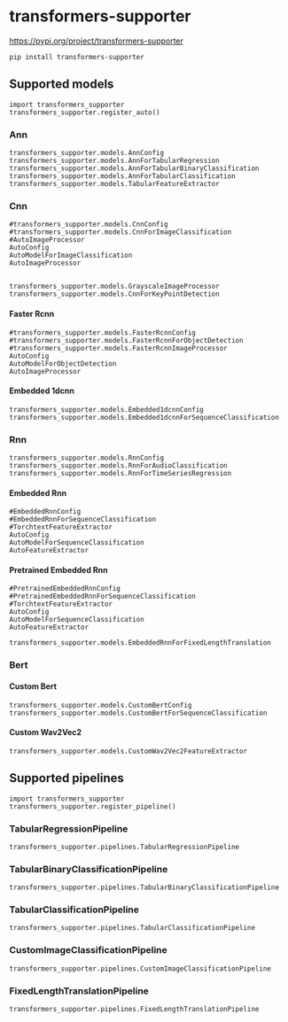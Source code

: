# transformers-supporter

https://pypi.org/project/transformers-supporter
```
pip install transformers-supporter
```

## Supported models

```
import transformers_supporter
transformers_supporter.register_auto()
```

### Ann

```
transformers_supporter.models.AnnConfig
transformers_supporter.models.AnnForTabularRegression
transformers_supporter.models.AnnForTabularBinaryClassification
transformers_supporter.models.AnnForTabularClassification
transformers_supporter.models.TabularFeatureExtractor
```

### Cnn

```
#transformers_supporter.models.CnnConfig
#transformers_supporter.models.CnnForImageClassification
#AutoImageProcessor
AutoConfig
AutoModelForImageClassification
AutoImageProcessor
```

```

transformers_supporter.models.GrayscaleImageProcessor
transformers_supporter.models.CnnForKeyPointDetection
```

#### Faster Rcnn

```
#transformers_supporter.models.FasterRcnnConfig
#transformers_supporter.models.FasterRcnnForObjectDetection
#transformers_supporter.models.FasterRcnnImageProcessor
AutoConfig
AutoModelForObjectDetection
AutoImageProcessor
```

#### Embedded 1dcnn

```
transformers_supporter.models.Embedded1dcnnConfig
transformers_supporter.models.Embedded1dcnnForSequenceClassification
```

### Rnn

```
transformers_supporter.models.RnnConfig
transformers_supporter.models.RnnForAudioClassification
transformers_supporter.models.RnnForTimeSeriesRegression
```

#### Embedded Rnn

```
#EmbeddedRnnConfig
#EmbeddedRnnForSequenceClassification
#TorchtextFeatureExtractor
AutoConfig
AutoModelForSequenceClassification
AutoFeatureExtractor
```

#### Pretrained Embedded Rnn

```
#PretrainedEmbeddedRnnConfig
#PretrainedEmbeddedRnnForSequenceClassification
#TorchtextFeatureExtractor
AutoConfig
AutoModelForSequenceClassification
AutoFeatureExtractor
```

```
transformers_supporter.models.EmbeddedRnnForFixedLengthTranslation
```

### Bert

#### Custom Bert

```
transformers_supporter.models.CustomBertConfig
transformers_supporter.models.CustomBertForSequenceClassification
```

#### Custom Wav2Vec2

```
transformers_supporter.models.CustomWav2Vec2FeatureExtractor
```

## Supported pipelines

```
import transformers_supporter
transformers_supporter.register_pipeline()
```

### TabularRegressionPipeline

```
transformers_supporter.pipelines.TabularRegressionPipeline
```

### TabularBinaryClassificationPipeline

```
transformers_supporter.pipelines.TabularBinaryClassificationPipeline
```

### TabularClassificationPipeline

```
transformers_supporter.pipelines.TabularClassificationPipeline
```

### CustomImageClassificationPipeline

```
transformers_supporter.pipelines.CustomImageClassificationPipeline
```

### FixedLengthTranslationPipeline

```
transformers_supporter.pipelines.FixedLengthTranslationPipeline
```
